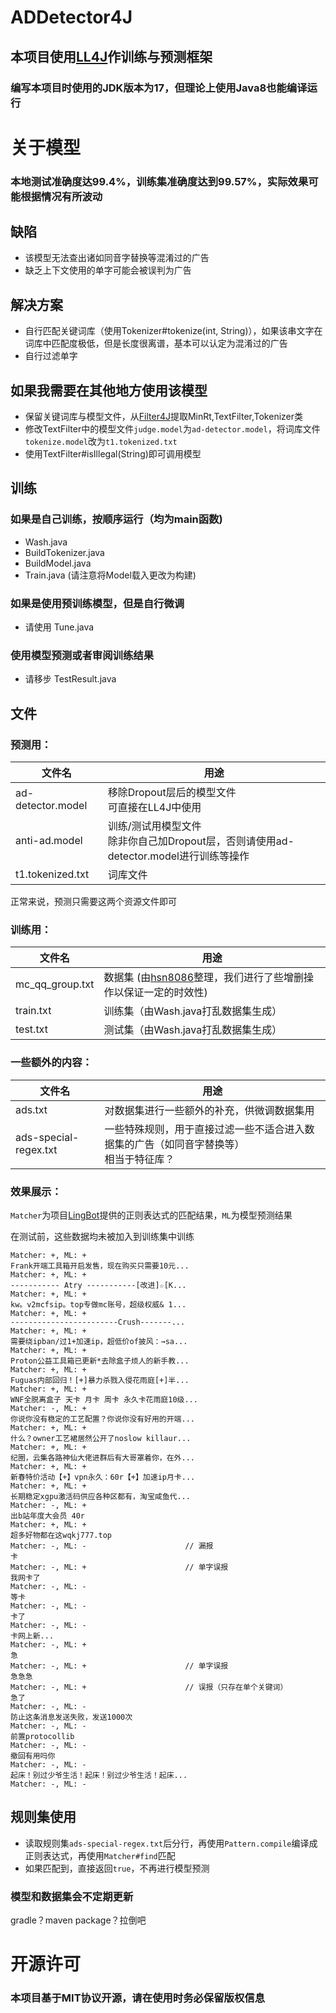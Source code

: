# ADDetector4J
## 本项目使用[LL4J](https://www.github.com/LL4J/LL4J)作训练与预测框架
### 编写本项目时使用的JDK版本为17，但理论上使用Java8也能编译运行

# 关于模型
### 本地测试准确度达99.4%，训练集准确度达到99.57%，实际效果可能根据情况有所波动
## 缺陷
- 该模型无法查出诸如同音字替换等混淆过的广告
- 缺乏上下文使用的单字可能会被误判为广告
## 解决方案
- 自行匹配关键词库（使用Tokenizer#tokenize(int, String)），如果该串文字在词库中匹配度极低，但是长度很离谱，基本可以认定为混淆过的广告
- 自行过滤单字

## 如果我需要在其他地方使用该模型
- 保留关键词库与模型文件，从[Filter4J](https://github.com/LL4J/Filter4J/tree/main/src/filter)提取MinRt,TextFilter,Tokenizer类
- 修改TextFilter中的模型文件`judge.model`为`ad-detector.model`，将词库文件`tokenize.model`改为`t1.tokenized.txt`
- 使用TextFilter#isIllegal(String)即可调用模型

## 训练
### 如果是自己训练，按顺序运行（均为main函数)
- Wash.java
- BuildTokenizer.java
- BuildModel.java
- Train.java (请注意将Model载入更改为构建)
### 如果是使用预训练模型，但是自行微调
- 请使用 Tune.java
### 使用模型预测或者审阅训练结果
- 请移步 TestResult.java

## 文件
### 预测用：
| 文件名               | 用途                                                          |
|-------------------|-------------------------------------------------------------|
| ad-detector.model | 移除Dropout层后的模型文件<br/>可直接在LL4J中使用                            |
| anti-ad.model     | 训练/测试用模型文件<br/>除非你自己加Dropout层，否则请使用ad-detector.model进行训练等操作 |
| t1.tokenized.txt  | 词库文件                                                        |
正常来说，预测只需要这两个资源文件即可

### 训练用：
| 文件名             | 用途                                                                      |
|-----------------|-------------------------------------------------------------------------|
| mc_qq_group.txt | 数据集 (由[hsn8086](https://www.github.com/hsn8086/)整理，我们进行了些增删操作以保证一定的时效性) |
| train.txt       | 训练集（由Wash.java打乱数据集生成）                                                  |
| test.txt        | 测试集（由Wash.java打乱数据集生成）                                                  |

### 一些额外的内容：
| 文件名                   | 用途                                              |
|-----------------------|-------------------------------------------------|
| ads.txt               | 对数据集进行一些额外的补充，供微调数据集用                           |
| ads-special-regex.txt | 一些特殊规则，用于直接过滤一些不适合进入数据集的广告（如同音字替换等）<br/>相当于特征库？ |

### 效果展示：
`Matcher`为项目[LingBot](https://github.com/LingBot-Project/LingBot)提供的正则表达式的匹配结果，`ML`为模型预测结果 

在测试前，这些数据均未被加入到训练集中训练
```
Matcher: +, ML: +
Frank开端工具箱开启发售，现在购买只需要10元...
Matcher: +, ML: +
----------- Atry -----------[改进]☆[K...
Matcher: +, ML: +
kw。v2mcfsip。top专做mc账号，超级权威& 1...
Matcher: +, ML: +
------------------------Crush-------...
Matcher: +, ML: +
需要绕ipban/过1+加速ip，超低价of披风：→sa...
Matcher: +, ML: +
Proton公益工具箱已更新*去除盒子烦人的新手教...
Matcher: +, ML: +
Fuguas内部回归！[+]暴力杀戮入侵花雨庭[+]半...
Matcher: +, ML: +
WNF全脱离盒子 天卡 月卡 周卡 永久卡花雨庭10级...
Matcher: -, ML: +
你说你没有稳定的工艺配置？你说你没有好用的开端...
Matcher: +, ML: +
什么？owner工艺裙居然公开了noslow killaur...
Matcher: +, ML: +
纪圈，云集各路神仙大佬进群后有大哥罩着你，在外...
Matcher: +, ML: +
新春特价活动【+】vpn永久：60r【+】加速ip月卡...
Matcher: +, ML: +
长期稳定xgpu激活码供应各种区都有，淘宝咸鱼代...
Matcher: -, ML: +
出b站年度大会员 40r
Matcher: +, ML: +
超多好物都在这wqkj777.top
Matcher: -, ML: -                      // 漏报
卡
Matcher: -, ML: +                      // 单字误报
我网卡了
Matcher: -, ML: -
等卡
Matcher: -, ML: -
卡了
Matcher: -, ML: -
卡网上新...
Matcher: -, ML: +
急
Matcher: -, ML: +                      // 单字误报
急急急
Matcher: -, ML: +                      // 误报（只存在单个关键词）
急了
Matcher: -, ML: -
防止这条消息发送失败，发送1000次
Matcher: -, ML: -
前置protocollib
Matcher: -, ML: -
撤回有用吗你
Matcher: -, ML: -
起床！别过少爷生活！起床！别过少爷生活！起床...
Matcher: -, ML: -
```

## 规则集使用
* 读取规则集`ads-special-regex.txt`后分行，再使用`Pattern.compile`编译成正则表达式，再使用`Matcher#find`匹配
* 如果匹配到，直接返回`true`，不再进行模型预测

### 模型和数据集会不定期更新

gradle？maven package？拉倒吧

# 开源许可
### 本项目基于MIT协议开源，请在使用时务必保留版权信息
